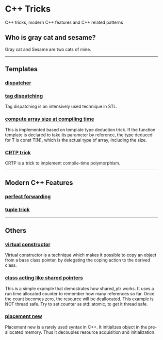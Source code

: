 # C++ Tricks
C++ tricks, modern C++ features and C++ related patterns 
## Who is gray cat and sesame?
Gray cat and Sesame are two cats of mine.

---
## Templates
### [dispatcher](templates/dispatcher.cpp)
### [tag dispatching](templates/tag_dispatching.cpp)
Tag dispatching is an intensively used technique in STL.
### [compute array size at compiling time](templates/comput_array_size_at_compiling_time.cpp)
This is implemented based on template type deduction trick.
If the function template is declared to take its parameter by reference,
the type deduced for T is const T[N], which is the actual type of array, including the size.
### [CRTP trick](templates/crtp_trick.cpp)
CRTP is a trick to implement compile-time polymorphism.

---
## Modern C++ Features
### [perfect forwarding](modern_cpp_features/perfect_forwarding.cpp)
### [tuple trick](modern_cpp_features/make_tuple_easy_to_read.cpp)

---
## Others
### [virtual constructor](others/virtual_constructor.cpp)
Virtual constructor is a technique which makes it possible to copy an object from a base class pointer, by delegating the coping action to the derived class.
### [class acting like shared pointers](others/class_acting_like_pointer.cpp)
This is a simple example that demostrates how shared_ptr works. It uses a run time allocated counter to remember how many references so far. Once the count becomes zero, the resource will be deallocated. This example is NOT thread safe. Try to set counter as std::atomic, to get it thread safe. 
### [placement new](others/placement_new.cpp)
Placement new is a rarely used syntax in C++. It initializes object in the pre-allocated memory. Thus it decouples resource acquisition and initialization.
